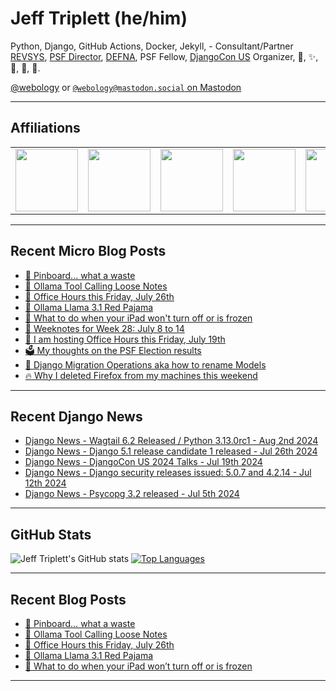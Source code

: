 # Jeff Triplett (he/him)

Python, Django, GitHub Actions, Docker, Jekyll,  - Consultant/Partner [REVSYS][], [PSF Director][], [DEFNA][], PSF Fellow, [DjangoCon US][] Organizer, 🏀, ✨, 💪, 🏃, 🤖.

<a href="https://twitter.com/webology">@webology</a> or <a href="https://mastodon.social/@webology" rel="me">`@webology@mastodon.social` on Mastodon</a>

<hr>

## Affiliations

<table border="0">
<tr>
<td><a href="https://github.com/revsys/"><img src="https://avatars.githubusercontent.com/u/308096?s=200&v=4" width="100px"></a></td>
<td><a href="https://github.com/psf/"><img src="https://avatars.githubusercontent.com/u/50630501?s=200&v=4" width="100px"></a></td>
<td><a href="https://github.com/djangocon/"><img src="https://avatars.githubusercontent.com/u/2891658?s=400&&v=4" width="100px"></a></td>
<td><a href="https://github.com/defna/"><img src="https://avatars.githubusercontent.com/u/13454395?s=200&v=4" width="100px"></a></td>
<td><a href="https://github.com/djangopackages/"><img src="https://avatars.githubusercontent.com/u/27385825?s=200&v=4" width="100px"></a></td>
</tr>
</table>

<hr>

## Recent Micro Blog Posts

<!--START_SECTION:micro-posts-->
* [📌 Pinboard... what a waste](https:&#x2F;&#x2F;micro.webology.dev&#x2F;2024&#x2F;08&#x2F;02&#x2F;pinboard-what-a.html)
* [🦙 Ollama Tool Calling Loose Notes](https:&#x2F;&#x2F;micro.webology.dev&#x2F;2024&#x2F;07&#x2F;26&#x2F;ollama-tool-calling.html)
* [📅 Office Hours this Friday, July 26th](https:&#x2F;&#x2F;micro.webology.dev&#x2F;2024&#x2F;07&#x2F;25&#x2F;office-hours-this.html)
* [🦙 Ollama Llama 3.1 Red Pajama ](https:&#x2F;&#x2F;micro.webology.dev&#x2F;2024&#x2F;07&#x2F;24&#x2F;ollama-llama-red.html)
* [🔄 What to do when your iPad won&#39;t turn off or is frozen](https:&#x2F;&#x2F;micro.webology.dev&#x2F;2024&#x2F;07&#x2F;21&#x2F;what-to-do.html)
* [📓 Weeknotes for Week 28: July 8 to 14](https:&#x2F;&#x2F;micro.webology.dev&#x2F;2024&#x2F;07&#x2F;20&#x2F;weeknotes-for-week.html)
* [📅 I am hosting Office Hours this Friday, July 19th](https:&#x2F;&#x2F;micro.webology.dev&#x2F;2024&#x2F;07&#x2F;17&#x2F;i-am-hosting.html)
* [🗳️ My thoughts on the PSF Election results](https:&#x2F;&#x2F;micro.webology.dev&#x2F;2024&#x2F;07&#x2F;16&#x2F;my-thoughts-on.html)
* [🐘 Django Migration Operations aka how to rename Models](https:&#x2F;&#x2F;micro.webology.dev&#x2F;2024&#x2F;07&#x2F;15&#x2F;django-migration-operations.html)
* [🔥 Why I deleted Firefox from my machines this weekend](https:&#x2F;&#x2F;micro.webology.dev&#x2F;2024&#x2F;07&#x2F;14&#x2F;why-i-deleted.html)
<!--END_SECTION:micro-posts-->

<hr>

## Recent Django News

<!--START_SECTION:news-->
* [Django News - Wagtail 6.2 Released &#x2F; Python 3.13.0rc1 - Aug 2nd 2024](https:&#x2F;&#x2F;django-news.com&#x2F;issues&#x2F;244)
* [Django News - Django 5.1 release candidate 1 released - Jul 26th 2024](https:&#x2F;&#x2F;django-news.com&#x2F;issues&#x2F;243)
* [Django News - DjangoCon US 2024 Talks - Jul 19th 2024](https:&#x2F;&#x2F;django-news.com&#x2F;issues&#x2F;242)
* [Django News - Django security releases issued: 5.0.7 and 4.2.14 - Jul 12th 2024](https:&#x2F;&#x2F;django-news.com&#x2F;issues&#x2F;241)
* [Django News - Psycopg 3.2 released - Jul 5th 2024](https:&#x2F;&#x2F;django-news.com&#x2F;issues&#x2F;240)
<!--END_SECTION:news-->

<hr>

## GitHub Stats

![Jeff Triplett's GitHub stats](https://github-readme-stats.vercel.app/api?username=jefftriplett&show_icons=&private_count=true&theme=dracula)  [![Top Languages](https://github-readme-stats.vercel.app/api/top-langs/?username=jefftriplett&layout=compact&theme=dracula)]()

<hr>

## Recent Blog Posts

<!--START_SECTION:posts-->
* [📌 Pinboard… what a waste](https:&#x2F;&#x2F;jefftriplett.com&#x2F;2024&#x2F;pinboard-what-a-waste&#x2F;)
* [🦙 Ollama Tool Calling Loose Notes](https:&#x2F;&#x2F;jefftriplett.com&#x2F;2024&#x2F;ollama-tool-calling-loose-notes&#x2F;)
* [📅 Office Hours this Friday, July 26th](https:&#x2F;&#x2F;jefftriplett.com&#x2F;2024&#x2F;office-hours-this-friday-july-26th&#x2F;)
* [🦙 Ollama Llama 3.1 Red Pajama](https:&#x2F;&#x2F;jefftriplett.com&#x2F;2024&#x2F;ollama-llama-3-1-red-pajama&#x2F;)
* [🔄 What to do when your iPad won’t turn off or is frozen](https:&#x2F;&#x2F;jefftriplett.com&#x2F;2024&#x2F;what-to-do-when-your-ipad-won-t-turn-off-or-is-frozen&#x2F;)
<!--END_SECTION:posts-->

<hr>

[DEFNA]: https://www.defna.org/
[DjangoCon US]: http://djangocon.us/
[PSF Director]: https://www.python.org/psf/members/#board-of-directors
[REVSYS]: https://www.revsys.com/
